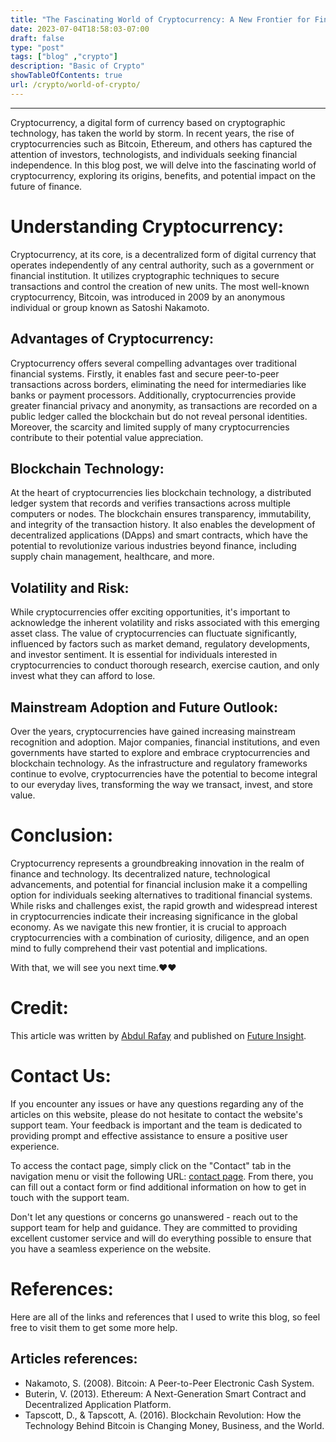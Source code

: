 ```yaml
---
title: "The Fascinating World of Cryptocurrency: A New Frontier for Financial Innovation"
date: 2023-07-04T18:58:03-07:00
draft: false
type: "post"
tags: ["blog" ,"crypto"]
description: "Basic of Crypto"
showTableOfContents: true
url: /crypto/world-of-crypto/
---
```


-----------

Cryptocurrency, a digital form of currency based on cryptographic technology, has taken the world by storm. In recent years, the rise of cryptocurrencies such as Bitcoin, Ethereum, and others has captured the attention of investors, technologists, and individuals seeking financial independence. In this blog post, we will delve into the fascinating world of cryptocurrency, exploring its origins, benefits, and potential impact on the future of finance.


# Understanding Cryptocurrency:
Cryptocurrency, at its core, is a decentralized form of digital currency that operates independently of any central authority, such as a government or financial institution. It utilizes cryptographic techniques to secure transactions and control the creation of new units. The most well-known cryptocurrency, Bitcoin, was introduced in 2009 by an anonymous individual or group known as Satoshi Nakamoto.

##  Advantages of Cryptocurrency:
Cryptocurrency offers several compelling advantages over traditional financial systems. Firstly, it enables fast and secure peer-to-peer transactions across borders, eliminating the need for intermediaries like banks or payment processors. Additionally, cryptocurrencies provide greater financial privacy and anonymity, as transactions are recorded on a public ledger called the blockchain but do not reveal personal identities. Moreover, the scarcity and limited supply of many cryptocurrencies contribute to their potential value appreciation.

##  Blockchain Technology:
At the heart of cryptocurrencies lies blockchain technology, a distributed ledger system that records and verifies transactions across multiple computers or nodes. The blockchain ensures transparency, immutability, and integrity of the transaction history. It also enables the development of decentralized applications (DApps) and smart contracts, which have the potential to revolutionize various industries beyond finance, including supply chain management, healthcare, and more.

##  Volatility and Risk:
While cryptocurrencies offer exciting opportunities, it's important to acknowledge the inherent volatility and risks associated with this emerging asset class. The value of cryptocurrencies can fluctuate significantly, influenced by factors such as market demand, regulatory developments, and investor sentiment. It is essential for individuals interested in cryptocurrencies to conduct thorough research, exercise caution, and only invest what they can afford to lose.

##  Mainstream Adoption and Future Outlook:
Over the years, cryptocurrencies have gained increasing mainstream recognition and adoption. Major companies, financial institutions, and even governments have started to explore and embrace cryptocurrencies and blockchain technology. As the infrastructure and regulatory frameworks continue to evolve, cryptocurrencies have the potential to become integral to our everyday lives, transforming the way we transact, invest, and store value.

# Conclusion:
Cryptocurrency represents a groundbreaking innovation in the realm of finance and technology. Its decentralized nature, technological advancements, and potential for financial inclusion make it a compelling option for individuals seeking alternatives to traditional financial systems. While risks and challenges exist, the rapid growth and widespread interest in cryptocurrencies indicate their increasing significance in the global economy. As we navigate this new frontier, it is crucial to approach cryptocurrencies with a combination of curiosity, diligence, and an open mind to fully comprehend their vast potential and implications.

With that, we will see you next time.❤️❤️

# Credit:
This article was written by [Abdul Rafay](https://future-insight.blog/author) and published on [Future Insight](https://future-insight.blog/).

# Contact Us: 
If you encounter any issues or have any questions regarding any of the articles on this website, please do not hesitate to contact the website's support team. Your feedback is important and the team is dedicated to providing prompt and effective assistance to ensure a positive user experience.

To access the contact page, simply click on the "Contact" tab in the navigation menu or visit the following URL: [contact page](https://future-insight.blog/contact). From there, you can fill out a contact form or find additional information on how to get in touch with the support team.

Don't let any questions or concerns go unanswered - reach out to the support team for help and guidance. They are committed to providing excellent customer service and will do everything possible to ensure that you have a seamless experience on the website.

# References:
Here are all of the links and references that I used to write this blog, so feel free to visit them to get some more help.
## Articles references:
- Nakamoto, S. (2008). Bitcoin: A Peer-to-Peer Electronic Cash System.
- Buterin, V. (2013). Ethereum: A Next-Generation Smart Contract and Decentralized Application Platform.
- Tapscott, D., & Tapscott, A. (2016). Blockchain Revolution: How the Technology Behind Bitcoin is Changing Money, Business, and the World.




<!-- ## WalkThrough Video: -->
<!-- <iframe width="800" height="450" src="https://www.youtube.com/embed/YT-link" frameborder="1" allowfullscreen></iframe> -->
